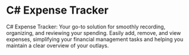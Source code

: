 <h1>C# Expense Tracker</h1>
C# Expense Tracker: Your go-to solution for smoothly recording, organizing, and reviewing your spending. Easily add, remove, and view expenses, simplifying your financial management tasks and helping you maintain a clear overview of your outlays.
